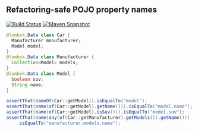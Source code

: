## Refactoring-safe POJO property names
[![Build Status](https://travis-ci.org/HBTGmbH/java-propertyname.svg?branch=master)](https://travis-ci.org/HBTGmbH/java-propertyname) [![Maven Snapshot](https://img.shields.io/nexus/s/https/oss.sonatype.org/de.hbt.propertyname/propertyname.svg)](https://oss.sonatype.org/content/repositories/snapshots/de/hbt/propertyname/propertyname/)

```Java
@lombok.Data class Car {
  Manufacturer manufacturer;
  Model model;
}
@lombok.Data class Manufacturer {
  Collection<Model> models;
}
@lombok.Data class Model {
  boolean suv;
  String name;
}

assertThat(nameOf(Car::getModel)).isEqualTo("model");
assertThat(name(of(Car::getModel).getName())).isEqualTo("model.name");
assertThat(name(of(Car::getModel).isSuv())).isEqualTo("model.suv");
assertThat(name(any(of(Car::getManufacturer).getModels()).getName()))
    .isEqualTo("manufacturer.models.name");
```
